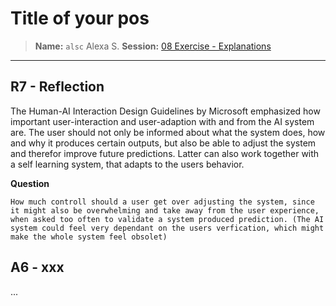 # Title of your pos
> **Name:** `alsc` Alexa S.
> **Session:** [08 Exercise - Explanations](https://github.com/FUB-HCC/hcds-winter-2020/wiki/08_exercise)   
----

## R7 - Reflection

The Human-AI Interaction Design Guidelines by Microsoft emphasized how important user-interaction and user-adaption with and from the AI system are.  The user should not only be informed about what the system does, how and why it produces certain outputs, but also be able to adjust the system and therefor improve future predictions. Latter can also work together with a self learning system, that adapts to the users behavior. 

**Question**

    How much controll should a user get over adjusting the system, since it might also be overwhelming and take away from the user experience, when asked too often to validate a system produced prediction. (The AI system could feel very dependant on the users verfication, which might make the whole system feel obsolet)

## A6 - xxx
...
